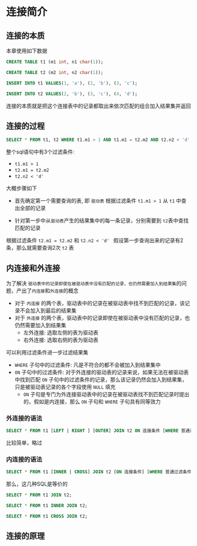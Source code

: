 

# 连接简介
## 连接的本质
本章使用如下数据

```sql
CREATE TABLE t1 (m1 int, n1 char(1));

CREATE TABLE t2 (m2 int, n2 char(1));

INSERT INTO t1 VALUES(1, 'a'), (2, 'b'), (3, 'c');

INSERT INTO t2 VALUES(2, 'b'), (3, 'c'), (4, 'd');

```
连接的本质就是把这个连接表中的记录都取出来依次匹配的组合加入结果集并返回

## 连接的过程
```sql
SELECT * FROM t1, t2 WHERE t1.m1 > 1 AND t1.m1 = t2.m2 AND t2.n2 < 'd';
```
整个sql语句中有3个过滤条件:
- `t1.m1 > 1`
- `t2.m1 = t2.m2`
- `t2.n2 < 'd'`

大概步骤如下
- 首先确定第一个需要查询的表, 即 `驱动表`
根据过滤条件 `t1.m1 > 1` 从 `t1` 中查出全部的记录

- 针对第一步中从`驱动表`产生的结果集中的每一条记录，分别需要到 `t2`表中查找匹配的记录

根据过滤条件 `t2.m1 = t2.m2` 和 `t2.n2 < 'd' `
假设第一步查询出来的记录有2条，那么就需要查询2次 `t2` 表

## 内连接和外连接
为了解决 `驱动表中的记录即使在被驱动表中没有匹配的记录，也仍然需要加入到结果集`的问题，产出了`内连接`和`外连接`的概念

- 对于 `内连接` 的两个表，驱动表中的记录在被驱动表中找不到匹配的记录，该记录不会加入到最后的结果集
- 对于 `外连接` 的两个表，驱动表中的记录即使在被驱动表中没有匹配的记录，也仍然需要加入到结果集
    - 左外连接: 选取左侧的表为驱动表
    - 右外连接: 选取右侧的表为驱动表

可以利用过滤条件进一步过滤结果集
- `WHERE` 子句中的过滤条件: 凡是不符合的都不会被加入到结果集中
- `ON` 子句中的过滤条件: 对于外连接的驱动表的记录来说，如果无法在被驱动表中找到匹配 `ON` 子句中的过滤条件的记录，那么该记录仍然会加入到结果集，只是被驱动表记录的各个字段使用 `NULL` 填充
    - `ON` 子句是专门为外连接驱动表中的记录在被驱动表找不到匹配记录时提出的，假如是内连接，那么 `ON` 子句和 `WHERE` 子句具有同等效力

### 外连接的语法
```sql
SELECT * FROM t1 [LEFT | RIGHT ] [OUTER] JOIN t2 ON 连接条件 [WHERE 普通过滤条件];
```
比较简单，略过

### 内连接的语法
```sql
SELECT * FROM t1 [INNER | CROSS] JOIN t2 [ON 连接条件] [WHERE 普通过滤条件];
```

那么，这几种SQL是等价的
```sql
SELECT * FROM t1 JOIN t2;

SELECT * FROM t1 INNER JOIN t2;

SELECT * FROM t1 CROSS JOIN t2;
```

## 连接的原理


